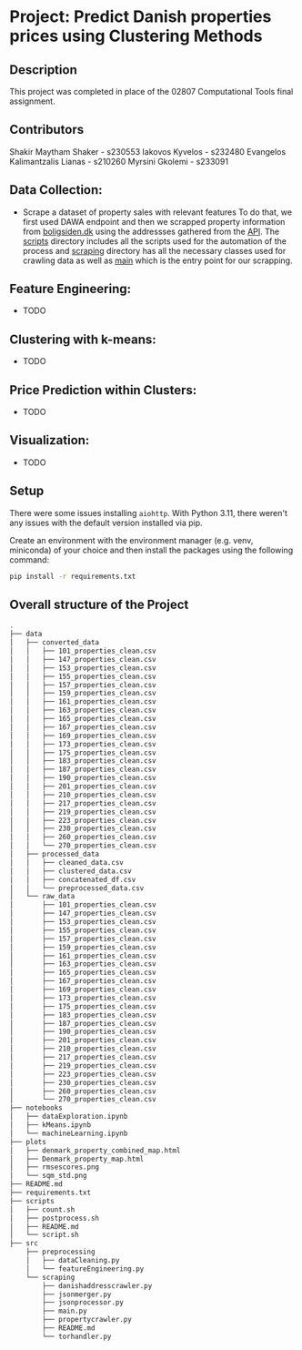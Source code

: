 # Project: Predict Danish properties prices using Clustering  Methods

## Description

This project was completed in place of the 02807 Computational Tools final assignment.

## Contributors

Shakir Maytham Shaker - s230553
Iakovos Kyvelos - s232480
Evangelos Kalimantzalis Lianas - s210260
Myrsini Gkolemi - s233091

## Data Collection:
- Scrape a dataset of property sales with relevant features 
To do that, we first used DAWA endpoint and then we scrapped property information from [boligsiden.dk](https://www.boligsiden.dk/) using the addressses gathered from the [API](https://dawadocs.dataforsyningen.dk/dok/api#adresser-1).
The [scripts](/scripts/) directory includes all the scripts used for the automation of the process and [scraping](/src/scraping/) directory has all the necessary classes used for crawling data as well as [main](/src/scraping/main.py) which is the entry point for our scrapping.

## Feature Engineering:
- TODO

## Clustering with k-means:
- TODO

## Price Prediction within Clusters:
- TODO

## Visualization:
- TODO

## Setup

There were some issues installing ```aiohttp```. With Python 3.11, there weren't any issues with the default version installed via pip. 

Create an environment with the environment manager (e.g. venv, miniconda) of your choice and then install the packages using the following command:

```bash
pip install -r requirements.txt
```

## Overall structure of the Project

```sh
.
├── data
│   ├── converted_data
│   │   ├── 101_properties_clean.csv
│   │   ├── 147_properties_clean.csv
│   │   ├── 153_properties_clean.csv
│   │   ├── 155_properties_clean.csv
│   │   ├── 157_properties_clean.csv
│   │   ├── 159_properties_clean.csv
│   │   ├── 161_properties_clean.csv
│   │   ├── 163_properties_clean.csv
│   │   ├── 165_properties_clean.csv
│   │   ├── 167_properties_clean.csv
│   │   ├── 169_properties_clean.csv
│   │   ├── 173_properties_clean.csv
│   │   ├── 175_properties_clean.csv
│   │   ├── 183_properties_clean.csv
│   │   ├── 187_properties_clean.csv
│   │   ├── 190_properties_clean.csv
│   │   ├── 201_properties_clean.csv
│   │   ├── 210_properties_clean.csv
│   │   ├── 217_properties_clean.csv
│   │   ├── 219_properties_clean.csv
│   │   ├── 223_properties_clean.csv
│   │   ├── 230_properties_clean.csv
│   │   ├── 260_properties_clean.csv
│   │   └── 270_properties_clean.csv
│   ├── processed_data
│   │   ├── cleaned_data.csv
│   │   ├── clustered_data.csv
│   │   ├── concatenated_df.csv
│   │   └── preprocessed_data.csv
│   └── raw_data
│       ├── 101_properties_clean.csv
│       ├── 147_properties_clean.csv
│       ├── 153_properties_clean.csv
│       ├── 155_properties_clean.csv
│       ├── 157_properties_clean.csv
│       ├── 159_properties_clean.csv
│       ├── 161_properties_clean.csv
│       ├── 163_properties_clean.csv
│       ├── 165_properties_clean.csv
│       ├── 167_properties_clean.csv
│       ├── 169_properties_clean.csv
│       ├── 173_properties_clean.csv
│       ├── 175_properties_clean.csv
│       ├── 183_properties_clean.csv
│       ├── 187_properties_clean.csv
│       ├── 190_properties_clean.csv
│       ├── 201_properties_clean.csv
│       ├── 210_properties_clean.csv
│       ├── 217_properties_clean.csv
│       ├── 219_properties_clean.csv
│       ├── 223_properties_clean.csv
│       ├── 230_properties_clean.csv
│       ├── 260_properties_clean.csv
│       └── 270_properties_clean.csv
├── notebooks
│   ├── dataExploration.ipynb
│   ├── kMeans.ipynb
│   └── machineLearning.ipynb
├── plots
│   ├── denmark_property_combined_map.html
│   ├── Denmark_property_map.html
│   ├── rmsescores.png
│   └── sqm_std.png
├── README.md
├── requirements.txt
├── scripts
│   ├── count.sh
│   ├── postprocess.sh
│   ├── README.md
│   └── script.sh
├── src
    ├── preprocessing
    │   ├── dataCleaning.py
    │   └── featureEngineering.py
    └── scraping
        ├── danishaddresscrawler.py
        ├── jsonmerger.py
        ├── jsonprocessor.py
        ├── main.py
        ├── propertycrawler.py
        ├── README.md
        └── torhandler.py
```